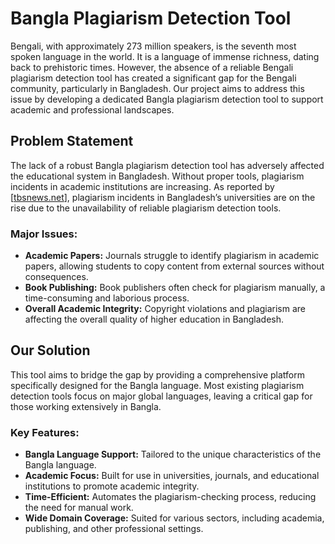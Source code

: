 # Bangla Plagiarism Detection Tool

Bengali, with approximately 273 million speakers, is the seventh most spoken language in the world. It is a language of immense richness, dating back to prehistoric times. However, the absence of a reliable Bengali plagiarism detection tool has created a significant gap for the Bengali community, particularly in Bangladesh. Our project aims to address this issue by developing a dedicated Bangla plagiarism detection tool to support academic and professional landscapes.

## Problem Statement

The lack of a robust Bangla plagiarism detection tool has adversely affected the educational system in Bangladesh. Without proper tools, plagiarism incidents in academic institutions are increasing. As reported by [[tbsnews.net](https://www.tbsnews.net/bangladesh/education/no-policy-check-plagiarism-bangladesh-212194)], plagiarism incidents in Bangladesh’s universities are on the rise due to the unavailability of reliable plagiarism detection tools. 

### Major Issues:
- **Academic Papers:** Journals struggle to identify plagiarism in academic papers, allowing students to copy content from external sources without consequences.
- **Book Publishing:** Book publishers often check for plagiarism manually, a time-consuming and laborious process.
- **Overall Academic Integrity:** Copyright violations and plagiarism are affecting the overall quality of higher education in Bangladesh.

## Our Solution

This tool aims to bridge the gap by providing a comprehensive platform specifically designed for the Bangla language. Most existing plagiarism detection tools focus on major global languages, leaving a critical gap for those working extensively in Bangla.

### Key Features:
- **Bangla Language Support:** Tailored to the unique characteristics of the Bangla language.
- **Academic Focus:** Built for use in universities, journals, and educational institutions to promote academic integrity.
- **Time-Efficient:** Automates the plagiarism-checking process, reducing the need for manual work.
- **Wide Domain Coverage:** Suited for various sectors, including academia, publishing, and other professional settings.

